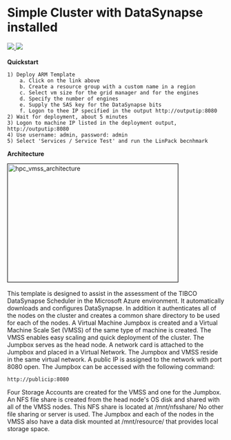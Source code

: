 # Simple Cluster with DataSynapse installed

<a href="https://portal.azure.com/#create/Microsoft.Template/uri/https%3A%2F%2Fraw.githubusercontent.com%2Faz-cat%2FHPC-5clickTemplates%2Fmaster%2FDataSynapse%2Fazuredeploy.json" target="_blank">
    <img src="http://azuredeploy.net/deploybutton.png" />
</a>
<a href="http://armviz.io/#/?load=https%3A%2F%2Fraw.githubusercontent.com%2Faz-cat%2FHPC-5clickTemplates%2Fmaster%2FDataSynapse%2Fazuredeploy.json" target="_blank">
<img src="http://armviz.io/visualizebutton.png"/>
</a>
<br></br>
<b>Quickstart</b>
	
	1) Deploy ARM Template
		a. Click on the link above
		b. Create a resource group with a custom name in a region
		c. Select vm size for the grid manager and for the engines
		d. Specify the number of engines
		e. Supply the SAS key for the DataSynapse bits
		f. Logon to thee IP specified in the output http://outputip:8080
	2) Wait for deployment, about 5 minutes
	3) Logon to machine IP listed in the deployment output, http://outputip:8080
	4) Use username: admin, password: admin
	5) Select 'Services / Service Test' and run the LinPack becnhmark

<b>Architecture</b>

<img src="https://github.com/az-cat/HPC-5clickTemplates/blob/master/images/hpc_vmss_architecture.png"  align="middle" width="395" height="274"  alt="hpc_vmss_architecture" border="1"/> <br></br>
This template is designed to assist in the assessment of the TIBCO DataSynapse Scheduler in the Microsoft Azure environment. It automatically downloads and configures DataSynapse. In addition it authenticates all of the nodes on the cluster and creates a common share directory to be used for each of the nodes. A Virtual Machine Jumpbox is created and a Virtual Machine Scale Set (VMSS) of the same type of machine is created. The VMSS enables easy scaling and quick deployment of the cluster. The Jumpbox serves as the head node. A network card is attached to the Jumpbox and placed in a Virtual Network. The Jumpbox and VMSS reside in the same virtual network. A public IP is assigned to the network with port 8080 open. The Jumpbox can be accessed with the following command:

<code>http://publicip:8080</code>

Four Storage Accounts are created for the VMSS and one for the Jumpbox. An NFS file share is created from the head node's OS disk and shared with all of the VMSS nodes. This NFS share is located at /mnt/nfsshare/ No other file sharing or server is used. The Jumpbox and each of the nodes in the VMSS also have a data disk mounted at /mnt/resource/ that provides local storage space.


